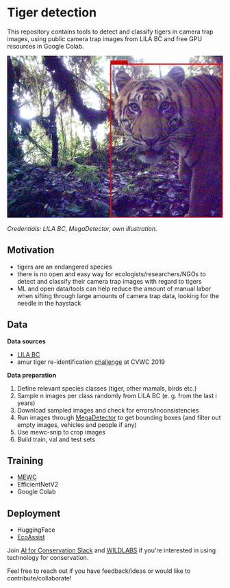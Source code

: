 # Tiger detection

This repository contains tools to detect and classify tigers in camera trap images,
using public camera trap images from LILA BC and free GPU resources in Google Colab.

![tiger](anno_1440.jpg 'tiger')

*Credentials: LILA BC, MegaDetector, own illustration.*


## Motivation

- tigers are an endangered species
- there is no open and easy way for ecologists/researchers/NGOs
to detect and classify their camera trap images with regard to tigers
- ML and open data/tools can help reduce the amount of manual labor
when sifting through large amounts of camera trap data, looking for the needle in the haystack

## Data

**Data sources**

- [LILA BC](https://lila.science/)
- amur tiger re-identification [challenge](https://cvwc2019.github.io/challenge.html) at CVWC 2019

**Data preparation**

1. Define relevant species classes (tiger, other mamals, birds etc.)
2. Sample n images per class randomly from LILA BC (e. g. from the last i years)
3. Download sampled images and check for errors/inconsistencies
4. Run images through [MegaDetector](https://github.com/agentmorris/MegaDetector) to get bounding boxes (and filter out empty images, vehicles and people if any)
5. Use mewc-snip to crop images
6. Build train, val and test sets

## Training

- [MEWC](https://github.com/zaandahl/mewc)
- EfficientNetV2
- Google Colab

## Deployment

- HuggingFace
- [EcoAssist](https://addaxdatascience.com/ecoassist/)

Join [AI for Conservation Slack](https://beerys.github.io/#slack) and [WILDLABS](https://wildlabs.net/) if you're interested in using technology for conservation.

Feel free to reach out if you have feedback/ideas or would like to contribute/collaborate!
